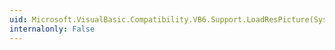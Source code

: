 ```yaml
---
uid: Microsoft.VisualBasic.Compatibility.VB6.Support.LoadResPicture(System.Object,Microsoft.VisualBasic.Compatibility.VB6.LoadResConstants)
internalonly: False
---
```

